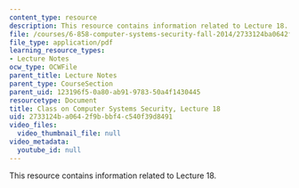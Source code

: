 ```yaml
---
content_type: resource
description: This resource contains information related to Lecture 18.
file: /courses/6-858-computer-systems-security-fall-2014/2733124ba0642f9bbbf4c540f39d8491_MIT6_858F14_lec18.pdf
file_type: application/pdf
learning_resource_types:
- Lecture Notes
ocw_type: OCWFile
parent_title: Lecture Notes
parent_type: CourseSection
parent_uid: 123196f5-0a80-ab91-9783-50a4f1430445
resourcetype: Document
title: Class on Computer Systems Security, Lecture 18
uid: 2733124b-a064-2f9b-bbf4-c540f39d8491
video_files:
  video_thumbnail_file: null
video_metadata:
  youtube_id: null
---
```

This resource contains information related to Lecture 18.

